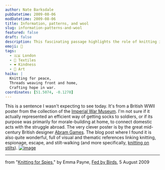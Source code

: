 ```yaml
---
author: Nate Barksdale
pubDatetime: 2009-08-06
modDatetime: 2009-08-06
title: Information, patterns, and wool
slug: information-patterns-and-wool
featured: false
draft: false
description: This fascinating passage highlights the role of knitting in WWII propaganda and morale-building through the clever design of a British poster.
emoji: 🧶
tags:
  - 🇬🇧 London
  - 🧵 Textiles
  - ❤️ Kindness
  - 🎨 Art
haiku: |
  Knitting for peace,  
  Threads weaving front and home,  
  Crafting hope in war.
coordinates: [51.5074, -0.1278]
---
```


This is a sentence I wasn't expecting to see today. It's from a British WWII poster from the collection of the [Imperial War Museum](http://web.archive.org/web/20061004045231/http://www.iwmcollections.org.uk/dbtw-wpd/exec/dbtwpub.dll?AC=NEXT_RECORD). I'm not sure if it actually represented an efficient way of getting socks to soldiers, or if its purpose was primarily for morale-building at home, to connect domestic acts with the struggle abroad. The very clever poster is by the great mid-century British designer [Abram Games](http://en.wikipedia.org/wiki/Abram_Games). The blog post where I found it is also quite wonderful, full of visual and thematic references linking knitting, espionage, escape, and stilt-walking (and more specifically, [knitting on stilts](http://www.abelard.org/france/les_landes_forestry_industry1.php)). [![image](http://culture-making.com/media/knitspy3.jpg)](http://www.fedbybirds.com/2009/08/knitting_for_spies.html)

---

from "[Knitting for Spies](https://www.google.com/search?q=%22Knitting%20for%20Spies%22%20fedbybirds.com)," by Emma Payne, [Fed by Birds](http://web.archive.org/web/20140813224454/http://www.fedbybirds.com/2009/08/knitting_for_spies.html), 5 August 2009

